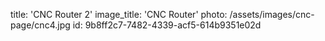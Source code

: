 title: 'CNC Router 2'
image_title: 'CNC Router'
photo: /assets/images/cnc-page/cnc4.jpg
id: 9b8ff2c7-7482-4339-acf5-614b9351e02d
